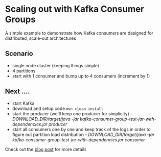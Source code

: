 # Scaling out with Kafka Consumer Groups

A simple example to demonstrate how Kafka consumers are designed for distributed, scale-out architectures

## Scenario

- single node cluster (keeping things simple)
- 4 partitions
- start with 1 consumer and bump up to 4 consumers (increment by 1)

## Next ....

- start Kafka
- download and setup code ```mvn clean install```
- start the producer (we'll keep one producer for simplicity) - *DOWNLOAD_DIR/target/java -jar kafka-consumer-group-test-jar-with-dependencies.jar producer*
- start all consumers one by one and keep track of the logs in order to figure out partition load distribution - *DOWNLOAD_DIR/target/java -jar kafka-consumer-group-test-jar-with-dependencies.jar consumer*
  
Check out the [blog post](https://simplydistributed.wordpress.com/2016/11/21/scaling-out-with-kafka-consumer-groups) for more details
